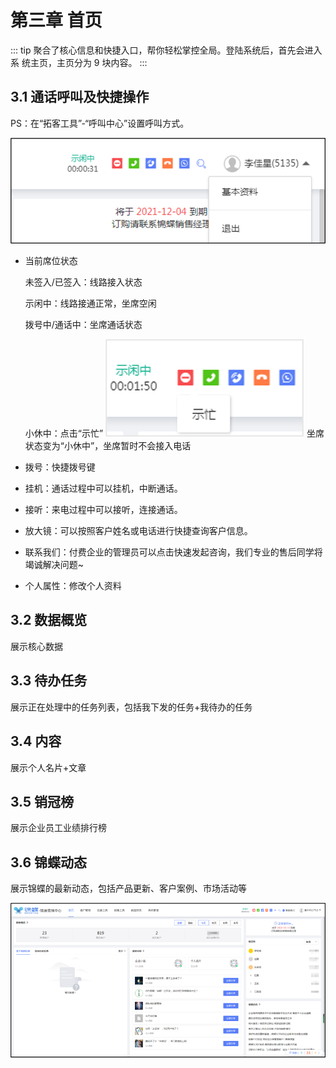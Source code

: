 # 第三章 首页
<ImageViewer />
::: tip
聚合了核心信息和快捷入口，帮你轻松掌控全局。登陆系统后，首先会进入系 统主页，主页分为 9 块内容。
:::

## 3.1 通话呼叫及快捷操作

PS：在“拓客工具”-“呼叫中心”设置呼叫方式。

![设置呼叫方式](/assets/manual/default/3.1-1.png)

- 当前席位状态

  未签入/已签入：线路接入状态

  示闲中：线路接通正常，坐席空闲

  拨号中/通话中：坐席通话状态

  小休中：点击“示忙” ![示忙](/assets/manual/default/3.1-2.png) 坐席状态变为“小休中”，坐席暂时不会接入电话

- 拨号：快捷拨号键
- 挂机：通话过程中可以挂机，中断通话。
- 接听：来电过程中可以接听，连接通话。
- 放大镜：可以按照客户姓名或电话进行快捷查询客户信息。
- 联系我们：付费企业的管理员可以点击快速发起咨询，我们专业的售后同学将竭诚解决问题~
- 个人属性：修改个人资料

## 3.2 数据概览
展示核心数据
## 3.3 待办任务
展示正在处理中的任务列表，包括我下发的任务+我待办的任务
## 3.4 内容
展示个人名片+文章
## 3.5 销冠榜
展示企业员工业绩排行榜
## 3.6 锦蝶动态
展示锦蝶的最新动态，包括产品更新、客户案例、市场活动等

![首页](/assets/manual/default/3.6.png)
